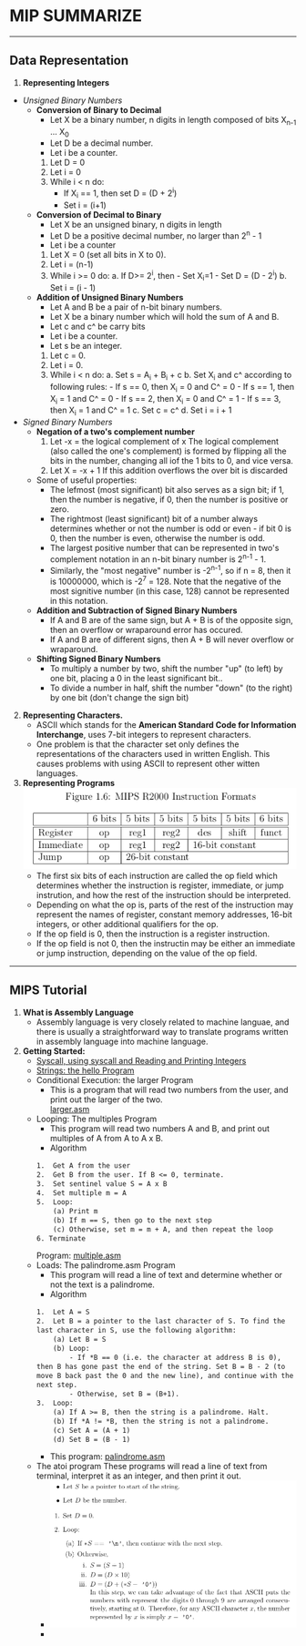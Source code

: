 #	**MIP SUMMARIZE**
---
##	**Data Representation**  
1. **Representing Integers**  
- *Unsigned Binary Numbers*
	- 	**Conversion of Binary to Decimal**
		- Let X be a binary number, n digits in length composed of bits X<sub>n-1</sub> ... X<sub>0</sub>  
		- Let D be a decimal number.
		- Let i be a counter.
		1.	Let D = 0
		2.	Let i = 0
		3. 	While i < n do:
			- If X<sub>i</sub> == 1, then set D = (D + 2<sup>i</sup>)
			- Set i = (i+1)
	- 	**Conversion of Decimal to Binary**
		-	Let X be an unsigned binary, n digits in length
		-	Let D be a positive decimal number, no larger than 2<sup>n</sup> - 1  
		-	Let i be a counter
		1. Let X = 0 (set all bits in X to 0).
		2.	Let i = (n-1)
		3.	While i >= 0 do:
			a. 	If D>= 2<sup>i</sup>, then
				- Set X<sub>i</sub>=1
				- Set D = (D - 2<sup>i</sup>)
			b.	Set i = (i - 1)
	-	**Addition of Unsigned Binary Numbers**
		- Let A and B be a pair of n-bit binary numbers.  
		- Let X be a binary number which will hold the sum of A and B.
		- Let c and c^ be carry bits
		- Let i be a counter.
		- Let s be an integer.
		1.	Let c = 0.
		2.	Let i = 0.
		3.	While i < n do:
			a.	Set s = A<sub>i</sub> + B<sub>i</sub> + c
			b.	Set X<sub>i</sub> and c^ according to following rules:
				- If s == 0, then X<sub>i</sub> = 0 and C^ = 0
				- If s == 1, then X<sub>i</sub> = 1 and C^ = 0
				- If s == 2, then X<sub>i</sub> = 0 and C^ = 1
				- If s == 3, then X<sub>i</sub> = 1 and C^ = 1
			c.	Set c = c^
			d.	Set i = i + 1
- *Signed Binary Numbers*
	-	**Negation of a two's complement number**  
		1. Let -x = the logical complement of x
			The logical complement (also called the one's complement) is formed by flipping all the bits in the number, changing all iof the 1 bits to 0, and vice versa.
		2.	Let X = -x + 1
		If this addition overflows the over bit is discarded
	- Some of useful properties:
		- The lefmost (most significant) bit also serves as a sign bit; if 1, then the number is negative, if 0, then the number is positive or zero.
		- The rightmost (least significant) bit of a number always determines whether or not the number is odd or even - if bit 0 is 0, then the number is even, otherwise the number is odd.
		- The largest positive number that can be represented in two's complement notation in an n-bit binary number is 2<sup>n-1</sup> - 1.
		- Similarly, the "most negative" number is -2<sup>n-1</sup>, so if n = 8, then it is 10000000, which is -2<sup>7</sup> = 128. Note that the negative of the most signitive number (in this case, 128) cannot be represented in this notation.
	- **Addition and Subtraction of Signed Binary Numbers**
		- If A and B are of the same sign, but A + B is of the opposite sign, then an overflow or wraparound error has occured.
		- If A and B are of different signs, then A + B will never overflow or wraparound.  
	- **Shifting Signed Binary Numbers**
		- To multiply a number by two, shift the number "up" (to left) by one bit, placing a 0 in the least significant bit..
		- To divide a number in half, shift the number "down" (to the right) by one bit (don't change the sign bit)
2. **Representing Characters.**
	- ASCII which stands for the **American Standard Code for Information Interchange**, uses 7-bit integers to represent characters.  
	- One problem is that the character set only defines the representations of the characters used in written English. This causes problems with using ASCII to represent other witten languages.  
3.	**Representing Programs**
![img](./ImgSrc/Instruction_format.png)
	- The first six bits of each instruction are called the op field which determines whether the instruction is register, immediate, or jump instrution, and how the rest of the instruction should be interpreted.
	- Depending on what the op is, parts of the rest of the instruction may represent the names of register, constant memory addresses, 16-bit integers, or other additional qualifiers for the op. 
	- If the op field is 0, then the instruction is a register instruction.
	- If the op field is not 0, then the instructin may be either an immediate or jump instruction, depending on the value of the op field.

---

##	**MIPS Tutorial**
1.	**What is Assembly Language**
	- Assembly language is very closely related to machine languae, and there is usually a straightforward way to translate programs written in assembly language into machine language.  
2.	**Getting Started:**
	- 	[Syscall, using syscall and Reading and Printing Integers](./Sources/add.asm)
	-	[Strings: the hello Program](./Sources/hello.asm)
	-	Conditional Execution: the larger Program
		- This is a program that will read two numbers from the user, and print out the larger of the two.  
		[larger.asm](./Sources/larger.asm)
	-	Looping: The multiples Program
		- This program will read two numbers A and B, and print out multiples of A from A to A x B.
		- Algorithm
		```
		1. 	Get A from the user
		2.	Get B from the user. If B <= 0, terminate.
		3.	Set sentinel value S = A x B
		4.	Set multiple m = A
		5.	Loop:
			(a)	Print m
			(b)	If m == S, then go to the next step
			(c) Otherwise, set m = m + A, and then repeat the loop
		6. Terminate
		```
		Program: [multiple.asm](./Sources/multiples.asm)
	- Loads:	The palindrome.asm Program
		- This program will read a line of text and determine whether or not the text is a palindrome.
		- Algorithm
		```
		1.	Let A = S
		2.	Let B = a pointer to the last character of S. To find the last character in S, use the following algorithm:
			(a) Let B = S
			(b)	Loop:
				- If *B == 0 (i.e. the character at address B is 0), then B has gone past the end of the string. Set B = B - 2 (to move B back past the 0 and the new line), and continue with the next step.
				- Otherwise, set B = (B+1).
		3. 	Loop:
			(a) If A >= B, then the string is a palindrome. Halt.
			(b)	If *A != *B, then the string is not a palindrome. 
			(c)	Set A = (A + 1)
			(d)	Set B = (B - 1)
		```
		- This program: [palindrome.asm](./Sources/palindrome.asm)
	- The atoi program
		These programs will read a line of text from terminal, interpret it as an integer, and then print it out.
		- ![atoi-1](./ImgSrc/atoi_1_algorithm.png)
		- 